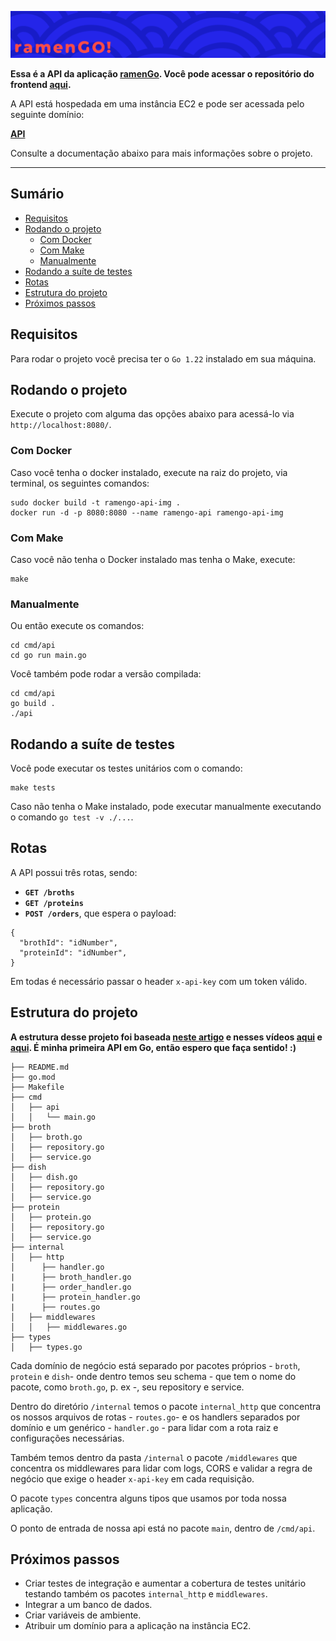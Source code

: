 !["ramenGo logo"](./docs/assets/ramengo_header_azul_readme.png)

**Essa é a API da aplicação [ramenGo](http://34.207.182.179/). Você pode acessar o repositório do frontend [aqui](https://github.com/pinhob/ramengo-front).**

A API está hospedada em uma instância EC2 e pode ser acessada pelo seguinte domínio: 

**[API](http://34.207.182.179/)**

Consulte a documentação abaixo para mais informações sobre o projeto.

---
## Sumário
- [Requisitos](#requisitos)
- [Rodando o projeto](#rodando-o-projeto)
  - [Com Docker](#com-docker)
  - [Com Make](#com-make)
  - [Manualmente](#manualmente)
- [Rodando a suíte de testes](#rodando-a-suíte-de-testes)
- [Rotas](#rotas)
- [Estrutura do projeto](#estrutura-do-projeto)
- [Próximos passos](#próximos-passos)

## Requisitos
Para rodar o projeto você precisa ter o `Go 1.22` instalado em sua máquina.

## Rodando o projeto

Execute o projeto com alguma das opções abaixo para acessá-lo via `http://localhost:8080/`.

### Com Docker
Caso você tenha o docker instalado, execute na raiz do projeto, via terminal, os seguintes comandos: 
```
sudo docker build -t ramengo-api-img .
docker run -d -p 8080:8080 --name ramengo-api ramengo-api-img
```
### Com Make
Caso você não tenha o Docker instalado mas tenha o Make, execute:
```
make 
```
### Manualmente
Ou então execute os comandos:
```
cd cmd/api
cd go run main.go
```
Você também pode rodar a versão compilada:
```
cd cmd/api
go build .
./api
```
## Rodando a suíte de testes
Você pode executar os testes unitários com o comando:
```
make tests
```
Caso não tenha o Make instalado, pode executar manualmente executando o comando `go test -v ./...`.

## Rotas
A API possui três rotas, sendo: 
* **`GET /broths`**
* **`GET /proteins`**
* **`POST /orders`**, que espera o payload: 
```
{
  "brothId": "idNumber",
  "proteinId": "idNumber",
}
```

Em todas é necessário passar o header `x-api-key` com um token válido.

## Estrutura do projeto
**A estrutura desse projeto foi baseada [neste artigo](https://medium.com/inside-picpay/organizando-um-projeto-e-convencionando-nomes-em-go-c18b3fa88ba0) e nesses vídeos [aqui](https://www.youtube.com/watch?v=9BeFJuzg_yw&t=2s&ab_channel=Filhodanuvem) e [aqui](https://www.youtube.com/watch?v=OVwUldzmVOg&ab_channel=Tiago). É minha primeira API em Go, então espero que faça sentido! :)**

```
├── README.md
├── go.mod
├── Makefile
├── cmd
│   ├── api
│   │   └── main.go
├── broth
│   ├── broth.go
│   ├── repository.go
│   ├── service.go
├── dish
│   ├── dish.go
│   ├── repository.go
│   ├── service.go
├── protein
│   ├── protein.go
│   ├── repository.go
│   ├── service.go
├── internal
│   ├── http
│      ├── handler.go
|      ├── broth_handler.go
|      ├── order_handler.go
|      ├── protein_handler.go
|      ├── routes.go
│   ├── middlewares
│   │   ├── middlewares.go
├── types
│   ├── types.go

```

Cada domínio de negócio está separado por pacotes próprios - `broth`, `protein` e `dish`- onde dentro temos seu schema - que tem o nome do pacote, como `broth.go`, p. ex -, seu repository e service.

Dentro do diretório `/internal` temos o pacote `internal_http` que concentra os nossos arquivos de rotas - `routes.go`- e os handlers separados por domínio e um genérico - `handler.go` - para lidar com a rota raiz e configurações necessárias.

Também temos dentro da pasta `/internal` o pacote `/middlewares` que concentra os middlewares para lidar com logs, CORS e validar a regra de negócio que exige o header `x-api-key` em cada requisição.

O pacote `types` concentra alguns tipos que usamos por toda nossa aplicação.

O ponto de entrada de nossa api está no pacote `main`, dentro de `/cmd/api`.

## Próximos passos
* Criar testes de integração e aumentar a cobertura de testes unitário testando também os pacotes `internal_http` e `middlewares`. 
* Integrar a um banco de dados. 
* Criar variáveis de ambiente.
* Atribuir um domínio para a aplicação na instância EC2.